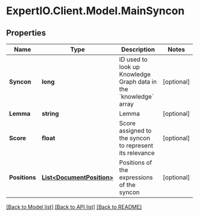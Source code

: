 
# ExpertIO.Client.Model.MainSyncon

## Properties

Name | Type | Description | Notes
------------ | ------------- | ------------- | -------------
**Syncon** | **long** | ID used to look up Knowledge Graph data in the &#x60;knowledge&#x60; array | [optional] 
**Lemma** | **string** | Lemma | [optional] 
**Score** | **float** | Score assigned to the syncon to represent its relevance | [optional] 
**Positions** | [**List&lt;DocumentPosition&gt;**](DocumentPosition.md) | Positions of the expressions of the syncon | [optional] 

[[Back to Model list]](../README.md#documentation-for-models)
[[Back to API list]](../README.md#documentation-for-api-endpoints)
[[Back to README]](../README.md)

